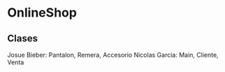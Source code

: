 # OnlineShop
## Clases
Josue Bieber: Pantalon, Remera, Accesorio
Nicolas Garcia: Main, Cliente, Venta 
